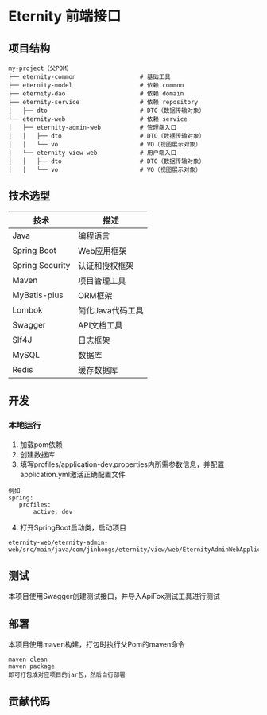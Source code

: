 # Eternity 前端接口

## 项目结构
```
my-project（父POM）
├── eternity-common                  # 基础工具
├── eternity-model                   # 依赖 common
├── eternity-dao                     # 依赖 domain
├── eternity-service                 # 依赖 repository
│   ├── dto                          # DTO（数据传输对象）
└── eternity-web                     # 依赖 service
│   ├── eternity-admin-web           # 管理端入口
│   │   ├── dto                      # DTO（数据传输对象）
│   │   └── vo                       # VO（视图展示对象）
│   └── eternity-view-web            # 用户端入口
│   │   ├── dto                      # DTO（数据传输对象）
│   │   └── vo                       # VO（视图展示对象）
```

## 技术选型

| 技术              | 描述         |
|-----------------|------------|
| Java            | 编程语言       |
| Spring Boot     | Web应用框架    |
| Spring Security | 认证和授权框架    |
| Maven           | 项目管理工具     |
| MyBatis-plus    | ORM框架      |
| Lombok          | 简化Java代码工具 |
| Swagger         | API文档工具    |
| Slf4J           | 日志框架       |
| MySQL           | 数据库        |
| Redis           | 缓存数据库      |

## 开发

### 本地运行
1. 加载pom依赖
2. 创建数据库
3. 填写profiles/application-dev.properties内所需参数信息，并配置application.yml激活正确配置文件
```
例如
spring:
   profiles:
       active: dev
```
4. 打开SpringBoot启动类，启动项目
```
eternity-web/eternity-admin-web/src/main/java/com/jinhongs/eternity/view/web/EternityAdminWebApplication.java
```

## 测试
本项目使用Swagger创建测试接口，并导入ApiFox测试工具进行测试
## 部署
本项目使用maven构建，打包时执行父Pom的maven命令
```
maven clean 
maven package
即可打包成对应项目的jar包，然后自行部署
```


## 贡献代码

